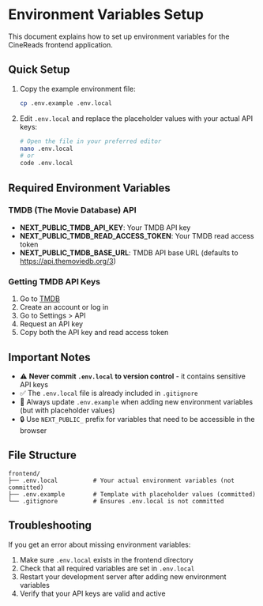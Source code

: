 # Environment Variables Setup

This document explains how to set up environment variables for the CineReads frontend application.

## Quick Setup

1. Copy the example environment file:
   ```bash
   cp .env.example .env.local
   ```

2. Edit `.env.local` and replace the placeholder values with your actual API keys:
   ```bash
   # Open the file in your preferred editor
   nano .env.local
   # or
   code .env.local
   ```

## Required Environment Variables

### TMDB (The Movie Database) API

- **NEXT_PUBLIC_TMDB_API_KEY**: Your TMDB API key
- **NEXT_PUBLIC_TMDB_READ_ACCESS_TOKEN**: Your TMDB read access token
- **NEXT_PUBLIC_TMDB_BASE_URL**: TMDB API base URL (defaults to https://api.themoviedb.org/3)

### Getting TMDB API Keys

1. Go to [TMDB](https://www.themoviedb.org/)
2. Create an account or log in
3. Go to Settings > API
4. Request an API key
5. Copy both the API key and read access token

## Important Notes

- ⚠️ **Never commit `.env.local` to version control** - it contains sensitive API keys
- ✅ The `.env.local` file is already included in `.gitignore`
- 📝 Always update `.env.example` when adding new environment variables (but with placeholder values)
- 🔒 Use `NEXT_PUBLIC_` prefix for variables that need to be accessible in the browser

## File Structure

```
frontend/
├── .env.local          # Your actual environment variables (not committed)
├── .env.example        # Template with placeholder values (committed)
└── .gitignore          # Ensures .env.local is not committed
```

## Troubleshooting

If you get an error about missing environment variables:

1. Make sure `.env.local` exists in the frontend directory
2. Check that all required variables are set in `.env.local`
3. Restart your development server after adding new environment variables
4. Verify that your API keys are valid and active
